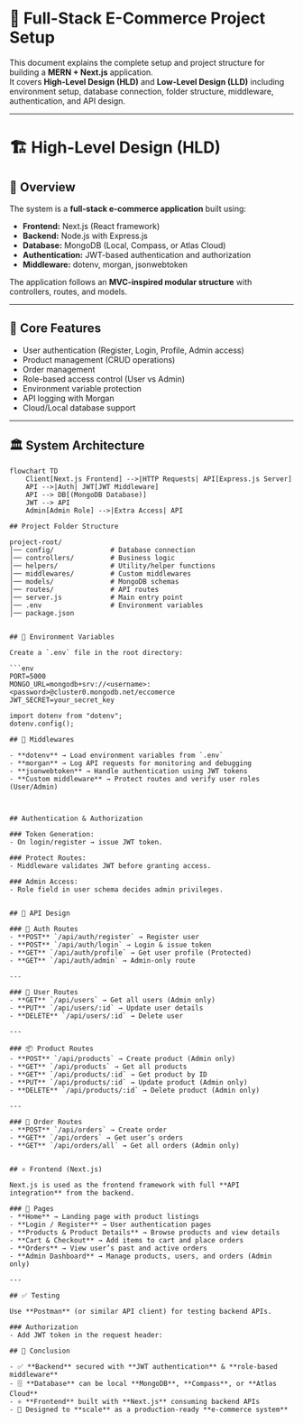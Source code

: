 # 🚀 Full-Stack E-Commerce Project Setup

This document explains the complete setup and project structure for building a **MERN + Next.js** application.  
It covers **High-Level Design (HLD)** and **Low-Level Design (LLD)** including environment setup, database connection, folder structure, middleware, authentication, and API design.

---

# 🏗️ High-Level Design (HLD)

## 🎯 Overview
The system is a **full-stack e-commerce application** built using:
- **Frontend:** Next.js (React framework)
- **Backend:** Node.js with Express.js
- **Database:** MongoDB (Local, Compass, or Atlas Cloud)
- **Authentication:** JWT-based authentication and authorization
- **Middleware:** dotenv, morgan, jsonwebtoken

The application follows an **MVC-inspired modular structure** with controllers, routes, and models.

---

## 🔐 Core Features
- User authentication (Register, Login, Profile, Admin access)
- Product management (CRUD operations)
- Order management
- Role-based access control (User vs Admin)
- Environment variable protection
- API logging with Morgan
- Cloud/Local database support

---

## 🏛️ System Architecture

```mermaid
flowchart TD
    Client[Next.js Frontend] -->|HTTP Requests| API[Express.js Server]
    API -->|Auth| JWT[JWT Middleware]
    API --> DB[(MongoDB Database)]
    JWT --> API
    Admin[Admin Role] -->|Extra Access| API

## Project Folder Structure

project-root/
│── config/              # Database connection
│── controllers/         # Business logic
│── helpers/             # Utility/helper functions
│── middlewares/         # Custom middlewares
│── models/              # MongoDB schemas
│── routes/              # API routes
│── server.js            # Main entry point
│── .env                 # Environment variables
│── package.json


## 🔐 Environment Variables

Create a `.env` file in the root directory:

```env
PORT=5000
MONGO_URL=mongodb+srv://<username>:<password>@cluster0.mongodb.net/eccomerce
JWT_SECRET=your_secret_key

import dotenv from "dotenv";
dotenv.config();

## 📑 Middlewares

- **dotenv** → Load environment variables from `.env`
- **morgan** → Log API requests for monitoring and debugging
- **jsonwebtoken** → Handle authentication using JWT tokens
- **Custom middleware** → Protect routes and verify user roles (User/Admin)



## Authentication & Authorization

### Token Generation:
- On login/register → issue JWT token.

### Protect Routes:
- Middleware validates JWT before granting access.

### Admin Access:
- Role field in user schema decides admin privileges.


## 🧪 API Design

### 🔑 Auth Routes
- **POST** `/api/auth/register` → Register user  
- **POST** `/api/auth/login` → Login & issue token  
- **GET** `/api/auth/profile` → Get user profile (Protected)  
- **GET** `/api/auth/admin` → Admin-only route  

---

### 👤 User Routes
- **GET** `/api/users` → Get all users (Admin only)  
- **PUT** `/api/users/:id` → Update user details  
- **DELETE** `/api/users/:id` → Delete user  

---

### 📦 Product Routes
- **POST** `/api/products` → Create product (Admin only)  
- **GET** `/api/products` → Get all products  
- **GET** `/api/products/:id` → Get product by ID  
- **PUT** `/api/products/:id` → Update product (Admin only)  
- **DELETE** `/api/products/:id` → Delete product (Admin only)  

---

### 🛒 Order Routes
- **POST** `/api/orders` → Create order  
- **GET** `/api/orders` → Get user’s orders  
- **GET** `/api/orders/all` → Get all orders (Admin only)  


## ⚛️ Frontend (Next.js)

Next.js is used as the frontend framework with full **API integration** from the backend.  

### 📄 Pages
- **Home** → Landing page with product listings  
- **Login / Register** → User authentication pages  
- **Products & Product Details** → Browse products and view details  
- **Cart & Checkout** → Add items to cart and place orders  
- **Orders** → View user’s past and active orders  
- **Admin Dashboard** → Manage products, users, and orders (Admin only)  

---

## ✅ Testing

Use **Postman** (or similar API client) for testing backend APIs.  

### Authorization
- Add JWT token in the request header:  

## 🏁 Conclusion

- ✅ **Backend** secured with **JWT authentication** & **role-based middleware**  
- 🗄️ **Database** can be local **MongoDB**, **Compass**, or **Atlas Cloud**  
- ⚛️ **Frontend** built with **Next.js** consuming backend APIs  
- 🚀 Designed to **scale** as a production-ready **e-commerce system**  

